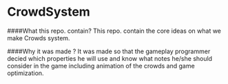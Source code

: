# CrowdSystem

####What this repo. contain?
This repo. contain the core ideas on what we make Crowds system. 

####Why it was made ? 
It was made so that the gameplay programmer decied which properties he will use and know what notes he/she should consider 
in the game including animation of the crowds and game optimization. 
